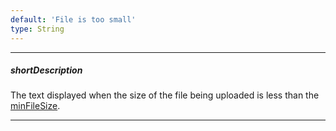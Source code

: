 ```yaml
---
default: 'File is too small'
type: String
---
```

---
##### shortDescription
The text displayed when the size of the file being uploaded is less than the [minFileSize](/api-reference/10%20UI%20Widgets/dxFileUploader/1%20Configuration/minFileSize.md '/Documentation/ApiReference/UI_Widgets/dxFileUploader/Configuration/#minFileSize').

---

